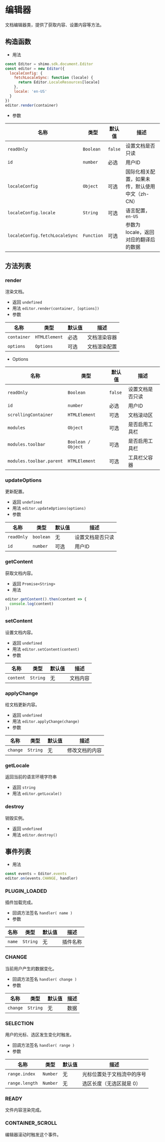 # 编辑器

文档编辑器类，提供了获取内容、设置内容等方法。

## 构造函数

* 用法

```js
const Editor = shimo.sdk.document.Editor
const editor = new Editor({
  localeConfig: {
    fetchLocaleSync: function (locale) {
      return Editor.LocaleResources[locale]
    },
    locale: 'en-US'
  }
})
editor.render(container)
```

* 参数

| 名称               | 类型      | 默认值  | 描述             |
| ------------------ | --------- | ------- | ---------------- |
| `readOnly` | `Boolean` | `false` | 设置文档是否只读 |
| `id`| `number`      | 必选     | 用户ID     |
| `localeConfig`| `Object`      | 可选     | 国际化相关配置，如果未传，默认使用中文（zh-CN） |
| `localeConfig.locale`| `String`      | 可选     | 语言配置，`en-US`   |
| `localeConfig.fetchLocaleSync`| `Function`      | 可选     | 参数为locale，返回对应的翻译后的数据     |

## 方法列表

### render

渲染文档。

* 返回 `undefined`
* 用法 `editor.render(container, [options])`
* 参数

| 名称                | 类型          | 默认值 | 描述         |
| ------------------- | ------------- | ------ | ------------ |
| `container`         | `HTMLElement`      | 必选     | 文档渲染容器     |
| `options`         | `Options`      | 可选     | 文档渲染配置     |

* Options

| 名称                | 类型          | 默认值 | 描述         |
| ------------------- | ------------- | ------ | ------------ |
| `readOnly` | `Boolean` | `false` | 设置文档是否只读 |
| `id`| `number`      | 必选     | 用户ID     |
| `scrollingContainer`| `HTMLElement`      | 可选     | 文档滚动区     |
| `modules`| `Object`      | 可选     | 是否启用工具栏     |
| `modules.toolbar`| `Boolean / Object`      | 可选     | 是否启用工具栏     |
| `modules.toolbar.parent`| `HTMLElement`      | 可选     | 工具栏父容器     |

### updateOptions

更新配置。

* 返回 `undefined`
* 用法 `editor.updateOptions(options)`
* 参数

| 名称                | 类型          | 默认值 | 描述         |
| ------------------- | ------------- | ------ | ------------ |
| `readOnly`        | `boolean`       | 无     | 设置文档是否只读 |
| `id`| `number`      | 可选     | 用户ID     |

### getContent

获取文档内容。

* 返回 `Promise<String>`
* 用法

```js
editor.getContent().then(content => {
  console.log(content)
})
```

### setContent

设置文档内容。

* 返回 `undefined`
* 用法 `editor.setContent(content)`
* 参数

| 名称            | 类型     | 默认值 | 描述                      |
| --------------- | -------- | ------ | ------------------------- |
| `content`       | `String` | 无     | 文档内容                  |

### applyChange

给文档更新内容。

* 返回 `undefined`
* 用法 `editor.applyChange(change)`
* 参数

| 名称            | 类型     | 默认值 | 描述                      |
| --------------- | -------- | ------ | ------------------------- |
| `change`       | `String` | 无     | 修改文档的内容                  |

### getLocale

返回当前的语言环境字符串

* 返回 `string`
* 用法 `editor.getLocale()`

### destroy

销毁实例。

* 返回 `undefined`
* 用法 `editor.destroy()`

## 事件列表

* 用法

```js
const events = Editor.events
editor.on(events.CHANGE, handler)
```

### PLUGIN_LOADED

插件加载完成。

* 回调方法签名 `handler( name )`
* 参数

|名称|类型|默认值|描述|
| -- | -- | -- | -- |
| `name` | `String` | 无 | 插件名称 |

### CHANGE

当前用户产生的数据变化。

* 回调方法签名 `handler( change )`
* 参数

|名称|类型|默认值|描述|
| -- | -- | -- | -- |
| `change` | `String` | 无 | 数据 |

### SELECTION

用户的光标、选区发生变化时触发。

* 回调方法签名 `handler( range )`
* 参数

|名称|类型|默认值|描述|
| -- | -- | -- | -- |
| `range.index` | `Number` | 无 | 光标位置处于文档流中的序号 |
| `range.length` | `Number` | 无 | 选区长度（无选区就是 0） |

### READY

文件内容渲染完成。

### CONTAINER_SCROLL

编辑器滚动时触发这个事件。
